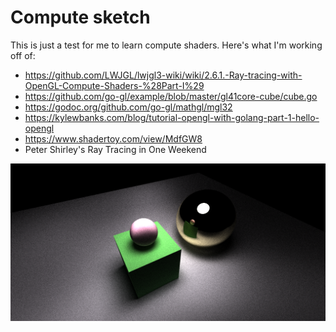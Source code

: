 # Compute sketch

This is just a test for me to learn compute shaders. Here's what I'm working off of:

* https://github.com/LWJGL/lwjgl3-wiki/wiki/2.6.1.-Ray-tracing-with-OpenGL-Compute-Shaders-%28Part-I%29
* https://github.com/go-gl/example/blob/master/gl41core-cube/cube.go
* https://godoc.org/github.com/go-gl/mathgl/mgl32
* https://kylewbanks.com/blog/tutorial-opengl-with-golang-part-1-hello-opengl
* https://www.shadertoy.com/view/MdfGW8
* Peter Shirley's Ray Tracing in One Weekend

![A render from the ray tracer](screenshot.png)